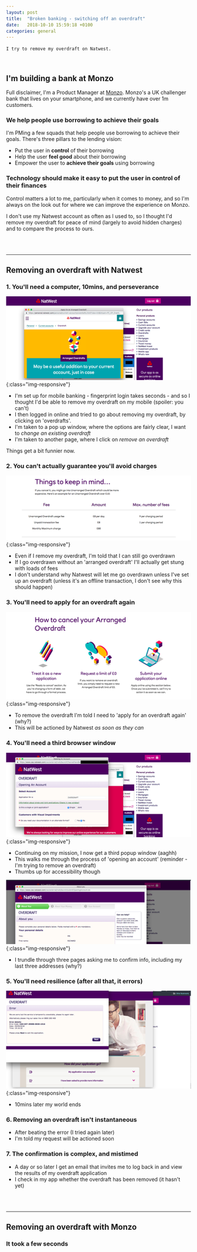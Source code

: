 ```yaml
---
layout: post
title:  "Broken banking - switching off an overdraft"
date:   2018-10-10 15:59:18 +0100
categories: general
---
```


`I try to remove my overdraft on Natwest.`

<br>

## I'm building a bank at Monzo

Full disclaimer, I'm a Product Manager at [Monzo](https://monzo.com/). Monzo's a UK challenger bank that lives on your smartphone, and we currently have over 1m customers.

### We help people use borrowing to achieve their goals

I'm PMing a few squads that help people use borrowing to achieve their goals. There's three pillars to the lending vision:
- Put the user in **control** of their borrowing
- Help the user **feel good** about their borrowing
- Empower the user to **achieve their goals** using borrowing

### Technology should make it easy to put the user in control of their finances

Control matters a lot to me, particularly when it comes to money, and so I'm always on the look out for where we can improve the experience on Monzo.

I don't use my Natwest account as often as I used to, so I thought I'd remove my overdraft for peace of mind (largely to avoid hidden charges) and to compare the process to ours.

<br>
<br>

___

## Removing an overdraft with Natwest

### 1. You'll need a computer, 10mins, and perseverance  

![overdrafts](/assets/img/natwest/natwest_two_overdrafts.png){:class="img-responsive"}

- I'm set up for mobile banking - fingerprint login takes seconds - and so I thought I'd be able to remove my overdraft on my mobile (spoiler: you can't)
- I then logged in online and tried to go about removing my overdraft, by clicking on 'overdrafts'.
- I'm taken to a pop up window, where the options are fairly clear, I want to _change an existing overdraft_
- I'm taken to another page, where I click on _remove an overdraft_

Things get a bit funnier now.

### 2. You can't actually guarantee you'll avoid charges

![fees](/assets/img/natwest/natwest_five_unauth_fees.png){:class="img-responsive"}

- Even if I remove my overdraft, I'm told that I can still go overdrawn
- If I go overdrawn without an 'arranged overdraft' I'll actually get stung with loads of fees
- I don't understand why Natwest will let me go overdrawn unless I've set up an overdraft (unless it's an offline transaction, I don't see why this should happen)

### 3. You'll need to apply for an overdraft again

![overdrafts](/assets/img/natwest/natwest_five_process.png){:class="img-responsive"}

- To remove the overdraft I'm told I need to 'apply for an overdraft again' (why?)
- This will be actioned by Natwest _as soon as they can_

### 4. You'll need a third browser window

![overdrafts](/assets/img/natwest/natwest_six_small_popup.png){:class="img-responsive"}

- Continuing on my mission, I now get a third popup window (aaghh)
- This walks me through the process of 'opening an account' (reminder - I'm trying to remove an overdraft)
- Thumbs up for accessibility though

![overdrafts](/assets/img/natwest/natwest_eight_threesteps.png){:class="img-responsive"}
- I trundle through three pages asking me to confirm info, including my last three addresses (why?)

### 5. You'll need resilience (after all that, it errors)

![overdrafts](/assets/img/natwest/natwest_nine_error.png){:class="img-responsive"}
- 10mins later my world ends


### 6. Removing an overdraft isn't instantaneous

- After beating the error (I tried again later)
- I'm told my request will be actioned soon

### 7. The confirmation is complex, and mistimed
- A day or so later I get an email that invites me to log back in and view the results of my overdraft application
- I check in my app whether the overdraft has been removed (it hasn't yet)

<br>
<br>

___
## Removing an overdraft with Monzo

### It took a few seconds
